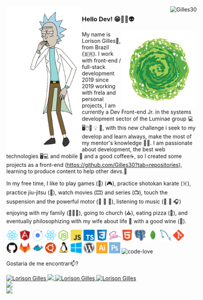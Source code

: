 
<img align='right' src = "https://komarev.com/ghpvc/?username=Gilles30" alt = "Gilles30" />

  
 <img align='left' src="https://raw.githubusercontent.com/Elyabe/Elyabe/master/images/rick-dancing.gif" width='200'>

### Hello Dev! 😁🖖🏻👽
<p>
<img align='right' src="https://raw.githubusercontent.com/Elyabe/elyabe/master/images/portal-3.gif" width='200'>

My name is Lorison Gilles🚀, from Brazil (🇧🇷). I work with front-end / full-stack development 2019 since 2019 working with frela and personal projects, I am currently a Dev Front-end Jr. in the systems development sector of the Luminae group 💻🖥🖱🔭 💡 🔌, with this new challenge i seek to my develop and learn always, make the most of my mentor's knowledge 🏪🏬. I am passionate about development, the best web technologies 🖥️💻 and mobile 📱 and a good coffee☕, so I created some projects as a front-end (https://github.com/Gilles30?tab=repositories), learning to produce content to help other devs.💬

In my free time, I like to play games (👾) (🎮), practice shotokan karate (☠️), practice jiu-jitsu (👻), watch movies (🎞️) and series (📺), touch the suspension and the powerful motor (🚗 💨 🚓), listening to music (🎵 🎻 🎧) enjoying with my family (👨‍👩‍👦), going to church (⛪), eating pizza (🍕), and eventually philosophizing with my wife about life 🏡 with a good wine (🍷).
</p>

<p>
  <row>
    <img src="./img/react-original.svg" alt="react" width="30" height="30"/>
    <img src="./img/angularjs-original.svg" alt="angularjs" width="30" height="30"/>
    <img src="./img/ionic-original.svg" alt="ionic" width="30" height="30"/>
    <img src="./img/react-original.svg" alt="rectnative" width="30" height="30"/>
    <img src="./img/nodejs-original.svg" alt="nodejs" width="30" height="30"/>
    <img src="./img/javascript-original.svg" alt="javascript" width="30" height="30"/>
    <img src="./img/typescript-original.svg" alt="typescript" width="30" height="30"/>
    <img src="./img/css3-original.svg" alt="css3"  width="30" height="30"/>
    <img src="./img/sass-original.svg" alt="sass"  width="30" height="30"/>
    <img src="./img/html5-original.svg" alt="html5"  width="30" height="30"/>
    <img src="./img/postgresql-original.svg" alt="postgresql" width="30" height="30"/>
    <img src="./img/mongodb-original.svg" alt="mongodb" width="30" height="30"/>
    <img src="./img/mysql-original.svg" alt="mysql" width="30" height="30"/>
    <img src="./img/git-original.svg" alt="git" width="30" height="30"/>
    <img src="./img/github-original.svg" alt="github" width="30" height="30"/>
    <img src="./img/gitlab-original.svg" alt="gitlab" width="30" height="30"/>
    <img src="./img/docker-original.svg" alt="docker" width="30" height="30"/>
    <img src="./img/ubuntu-plain.svg" alt="ubuntu" width="30" height="30"/>
    <img src="./img/linux-original.svg" alt="linux" width="30" height="30"/>
    <img src="./img/windows8-original.svg" alt="windows10" width="30" height="30"/>
    <img src="./img/wordpress-plain.svg" alt="wordpress" width="30" height="30"/>
    <img src="./img/illustrator-plain.svg" alt="illustrator" width="30" height="30"/>
    <img src="./img/photoshop-plain.svg" alt="photoshop" width="30" height="30"/>
    <img src="https://gidigi.com/cdn/love.gif" alt="code-love" whidt="40" height="40">

  </row>
</p>

Gostaria de me encontrar📫?

<a href="https://www.linkedin.com/in/lorison-gilles/">
  <img alt="Lorison Gilles" src="https://img.shields.io/badge/-LorisonGilles-8257E5?style=flat&logo=Linkedin&logoColor=white" />
</a>
<a aria-label="Completed" href="https://app.rocketseat.com.br/me/lorison-gilles-02226">
  <img src="https://img.shields.io/badge/Profile%20RocketSeat-GoStack%2013.0-8257E5?logo=data:image/png;base64,iVBORw0KGgoAAAANSUhEUgAAABAAAAAQCAMAAAAoLQ9TAAAALVBMVEVHcExxWsF0XMJzXMJxWcFsUsD///9jRrzY0u6Xh9Gsn9n39fyMecy0qd2bjNJWBT0WAAAABHRSTlMA2Do606wF2QAAAGlJREFUGJVdj1cWwCAIBLEsRU3uf9xobDH8+GZwUYi8i6ucJwrxKE+7D0G9Q4vlYqtmCSjndr4CgCgzlyFgfKfKCVO0LrPKjmiqMxGXkJwNnXskqWG+1oSM+BSwD8f29YLNjvx/OQrn+g99oQSoNmt3PgAAAABJRU5ErkJggg=="></img>
</a>
<a href="Https://api.whatsapp.com/send?phone=55+11+959409168&text=Hello!">
    <img alt="Lorison Gilles" src="https://img.shields.io/badge/-Whatsapp-4CA143?style=flat-square&labelColor=4CA143&logo=whatsapp&logoColor=white&link" />
</a>
<a href="mailto: lorison.gilles @ gmail. com">
  <img alt="Lorison Gilles" src="https://img.shields.io/badge/-lorison.gilles@gmail.com-c14438?style=flat-square&logo=Gmail&logoColor=white&link=mailto:lorison.gilles@gmail.com" />
</a>
<br>
<div>
  <a>
    <img width = "480px" align = "left" src = "https://github-readme-stats.vercel.app/api/?username=gilles30&theme=material-palenight&show_icons=true&include_all_commits=true&count_private=issues" />
  </a> 
  <a>
    <img width = "420px" align = "left" src = "https://github-readme-stats.vercel.app/api/top-langs/?username=gilles30&layout=compact&theme=material-palenight" />
  </a>
</div> 


